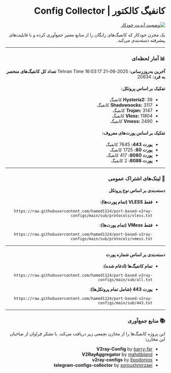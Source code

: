 <div dir="rtl">

# کانفیگ کالکتور | Config Collector

[![وضعیت آپدیت خودکار](https://github.com/hamed1124/port-based-v2ray-configs/actions/workflows/main.yml/badge.svg)](https://github.com/hamed1124/port-based-v2ray-configs/actions/workflows/main.yml)

یک مخزن خودکار که کانفیگ‌های رایگان را از منابع معتبر جمع‌آوری کرده و با قابلیت‌های پیشرفته دسته‌بندی می‌کند.

---

### 📊 آمار لحظه‌ای

<!-- STATS_START -->
**آخرین به‌روزرسانی:** 2025-06-21 16:03:17 Tehran Time
**تعداد کل کانفیگ‌های منحصر به فرد:** 20634

#### تفکیک بر اساس پروتکل:
- **Hysteria2:** 39 کانفیگ
- **Shadowsocks:** 3117 کانفیگ
- **Trojan:** 3147 کانفیگ
- **Vless:** 11804 کانفیگ
- **Vmess:** 2490 کانفیگ

#### تفکیک بر اساس پورت‌های معروف:
- **پورت 443:** 7645 کانفیگ
- **پورت 80:** 1725 کانفیگ
- **پورت 8080:** 417 کانفیگ
- **پورت 8088:** 2 کانفیگ
<!-- STATS_END -->

---

### 🚀 لینک‌های اشتراک عمومی

#### دسته‌بندی بر اساس نوع پروتکل

- **فقط VLESS (تمام پورت‌ها):**
  ```
  https://raw.githubusercontent.com/hamed1124/port-based-v2ray-configs/main/sub/protocols/vless.txt
  ```
- **فقط VMess (تمام پورت‌ها):**
  ```
  https://raw.githubusercontent.com/hamed1124/port-based-v2ray-configs/main/sub/protocols/vmess.txt
  ```

---

#### دسته‌بندی بر اساس شماره پورت

- **تمام کانفیگ‌ها (ادغام شده):**
  ```
  https://raw.githubusercontent.com/hamed1124/port-based-v2ray-configs/main/sub/all.txt
  ```

- **پورت 443 (شامل تمام پروتکل‌ها):**
  ```
  https://raw.githubusercontent.com/hamed1124/port-based-v2ray-configs/main/sub/443.txt
  ```

---

### 📚 منابع جمع‌آوری

این پروژه کانفیگ‌ها را از مخازن تجمعی زیر دریافت می‌کند. با تشکر فراوان از صاحبان این مخازن:

- **V2ray-Config** by [barry-far](https://github.com/barry-far/V2ray-Config)
- **V2RayAggregator** by [mahdibland](https://github.com/mahdibland/V2RayAggregator)
- **v2ray-configs** by [Epodonios](https://github.com/Epodonios/v2ray-configs)
- **telegram-configs-collector** by [soroushmirzaei](https://github.com/soroushmirzaei/telegram-configs-collector)

</div>
